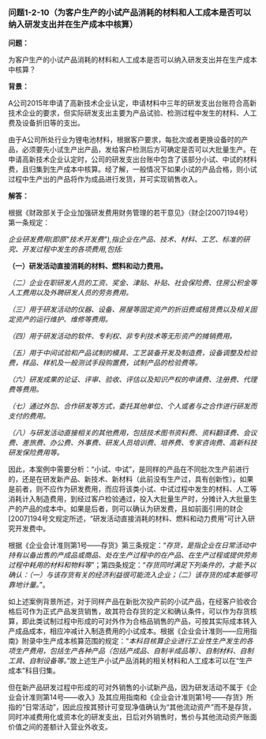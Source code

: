 ### 问题1-2-10（为客户生产的小试产品消耗的材料和人工成本是否可以纳入研发支出并在生产成本中核算）

**问题：**

为客户生产的小试产品消耗的材料和人工成本是否可以纳入研发支出并在生产成本中核算？

**背景：**

A公司2015年申请了高新技术企业认定，申请材料中三年的研发支出台账符合高新技术企业的要求，但实际研发支出主要为产品试验、检测过程中发生的材料、人工费及设备折旧等的支出。

由于A公司所处行业为锂电池材料，根据客户要求，每批次或者更换设备时的产品，必须要先小试生产出产品，发给客户检测后方可确定是否可以大批量生产。在申请高新技术企业认定时，公司的研发支出台账中包含了该部分小试、中试的材料费，且归集到生产成本中核算。经了解，一般情况下如果小试的产品合格，则小试过程中生产出的产品将作为成品进行发货，并可实现销售收入。

**解答：**

根据《财政部关于企业加强研发费用财务管理的若干意见》（财企[2007]194号）第一条规定：

*企业研发费用(即原"技术开发费"),指企业在产品、技术、材料、工艺、标准的研究、开发过程中发生的各项费用,包括:*

**（一）研发活动直接消耗的材料、燃料和动力费用。**

*（二）企业在职研发人员的工资、奖金、津贴、补贴、社会保险费、住房公积金等人工费用以及外聘研发人员的劳务费用。*

*（三）用于研发活动的仪器、设备、房屋等固定资产的折旧费或租赁费以及相关固定资产的运行维护、维修等费用。*

*（四）用于研发活动的软件、专利权、非专利技术等无形资产的摊销费用。*

*（五）用于中间试验和产品试制的模具、工艺装备开发及制造费，设备调整及检验费，样品、样机及一般测试手段购置费，试制产品的检验费等。*

*（六）研发成果的论证、评审、验收、评估以及知识产权的申请费、注册费、代理费等费用。*

*（七）通过外包、合作研发等方式，委托其他单位、个人或者与之合作进行研发而支付的费用。*

*（八）与研发活动直接相关的其他费用，包括技术图书资料费、资料翻译费、会议费、差旅费、办公费、外事费、研发人员培训费、培养费、专家咨询费、高新科技研发保险费用等。*

因此，本案例中需要分析：“小试、中试”，是同样的产品在不同批次生产前进行的，还是在研发新产品、新技术、新材料（此前没有生产过，具有创新性）。如果是前者，则不应作为研发费用，而应将该类小试、中试过程中发生的材料、人工等消耗计入制造费用，到经过客户检验通过，投入大批量生产时，分摊计入大批量生产的产品的成本中。如果是后者，则可以确认为研发费，且如前面引用的财企[2007]194号文规定所述，“研发活动直接消耗的材料、燃料和动力费用”可计入研究开发费中。

根据《企业会计准则第1号——存货》第三条规定：“*存货，是指企业在日常活动中持有以备出售的产成品或商品、处在生产过程中的在产品、在生产过程或提供劳务过程中耗用的材料和物料等*”；第四条规定：“*存货同时满足下列条件的，才能予以确认：（一）与该存货有关的经济利益很可能流入企业；（二）该存货的成本能够可靠地计量。*”。

如上述案例背景所述，对于同样产品在新批次投产前的小试产品，在经客户验收合格后可作为正式产品发货销售，故其符合存货的定义和确认条件，可以作为存货核算，即此类试制过程中形成的可对外作为合格品销售的产品，可按其实际成本转入产成品成本，相应冲减计入制造费用的小试成本。根据《企业会计准则——应用指南》附录中生产成本核算范围的规定：“*本科目核算企业进行工业性生产发生的各项生产费用，包括生产各种产品（包括产成品、自制半成品等）、自制材料、自制工具、自制设备等。*”故上述生产小试产品消耗的相关材料和人工成本可以在“生产成本”科目归集。

但在新产品研发过程中形成的可对外销售的小试新产品，因为研发活动不属于《企业会计准则第14号——收入》及其应用指南和《企业会计准则第1号——存货》所指的“日常活动”，因此应按其预计可变现净值确认为“其他流动资产”而不是存货，同时冲减费用化或资本化的研发支出，日后对外销售时，售价与其他流动资产账面价值之间的差额计入营业外收支。